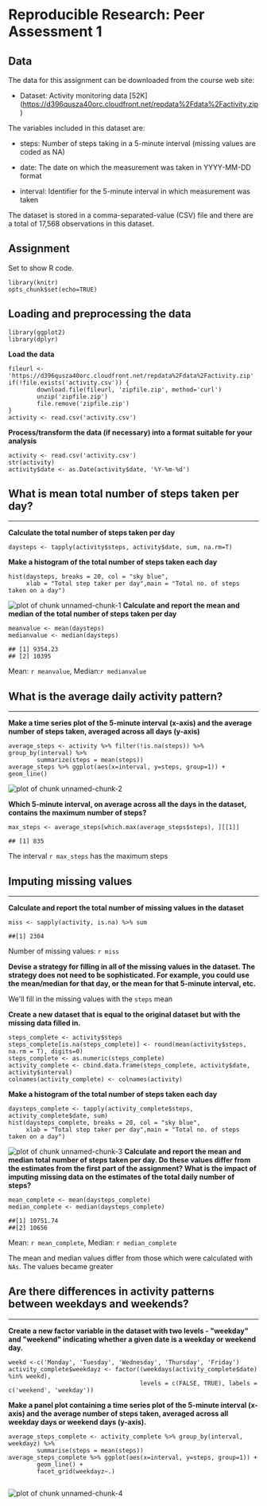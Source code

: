 # Reproducible Research: Peer Assessment 1

## Data
The data for this assignment can be downloaded from the course web site:

* Dataset: Activity monitoring data [52K] (https://d396qusza40orc.cloudfront.net/repdata%2Fdata%2Factivity.zip)

The variables included in this dataset are:

* steps: Number of steps taking in a 5-minute interval (missing values are coded as NA)

* date: The date on which the measurement was taken in YYYY-MM-DD format

* interval: Identifier for the 5-minute interval in which measurement was taken

The dataset is stored in a comma-separated-value (CSV) file and there are a total of 17,568 observations in this dataset.

## Assignment

Set to show R code.

```{r}
library(knitr)
opts_chunk$set(echo=TRUE)
```

## Loading and preprocessing the data

```{r, echo=TRUE, message=FALSE}
library(ggplot2)
library(dplyr)
```

**Load the data**
```{r, echo=TRUE}
fileurl <- 'https://d396qusza40orc.cloudfront.net/repdata%2Fdata%2Factivity.zip'
if(!file.exists('activity.csv')) {
        download.file(fileurl, 'zipfile.zip', method='curl')
        unzip('zipfile.zip')
        file.remove('zipfile.zip')
}
activity <- read.csv('activity.csv')
```

**Process/transform the data (if necessary) into a format suitable for your analysis**
```{r, echo=TRUE}
activity <- read.csv('activity.csv')
str(activity)
activity$date <- as.Date(activity$date, '%Y-%m-%d')
```


## What is mean total number of steps taken per day?
_____________________________________________________

**Calculate the total number of steps taken per day**
```{r, echo=TRUE}
daysteps <- tapply(activity$steps, activity$date, sum, na.rm=T)
```

**Make a histogram of the total number of steps taken each day**
```{r, echo=TRUE}
hist(daysteps, breaks = 20, col = "sky blue",
     xlab = "Total step taker per day",main = "Total no. of steps taken on a day")
```
![plot of chunk unnamed-chunk-1](plot1.png)
**Calculate and report the mean and median of the total number of steps taken per day**
```{r, echo=TRUE}
meanvalue <- mean(daysteps)
medianvalue <- median(daysteps)
```
```
## [1] 9354.23
## [2] 10395
```


Mean: `r meanvalue`, Median:`r medianvalue`

## What is the average daily activity pattern?
___________________

**Make a time series plot of the 5-minute interval (x-axis) and the average number of steps taken, averaged across all days (y-axis)**
```{r, echo=TRUE}
average_steps <- activity %>% filter(!is.na(steps)) %>% group_by(interval) %>% 
        summarize(steps = mean(steps))
average_steps %>% ggplot(aes(x=interval, y=steps, group=1)) + geom_line()
```
![plot of chunk unnamed-chunk-2](plot2.png)

**Which 5-minute interval, on average across all the days in the dataset, contains the maximum number of steps?**
```{r, echo=TRUE}
max_steps <- average_steps[which.max(average_steps$steps), ][[1]]
```
```
## [1] 835
```
The interval `r max_steps` has the maximum steps

## Imputing missing values
__________________________
**Calculate and report the total number of missing values in the dataset**
```{r, echo=TRUE}
miss <- sapply(activity, is.na) %>% sum
```
```
##[1] 2304
```
Number of missing values: `r miss`

**Devise a strategy for filling in all of the missing values in the dataset. The strategy does not need to be sophisticated. For example, you could use the mean/median for that day, or the mean for that 5-minute interval, etc.**

We'll fill in the missing values with the `steps` mean

**Create a new dataset that is equal to the original dataset but with the missing data filled in.**
```{r, echo=TRUE}
steps_complete <- activity$steps
steps_complete[is.na(steps_complete)] <- round(mean(activity$steps, na.rm = T), digits=0)
steps_complete <- as.numeric(steps_complete)
activity_complete <- cbind.data.frame(steps_complete, activity$date, activity$interval)
colnames(activity_complete) <- colnames(activity)
```

**Make a histogram of the total number of steps taken each day**
```{r, echo=TRUE, message=FALSE}
daysteps_complete <- tapply(activity_complete$steps, activity_complete$date, sum)
hist(daysteps_complete, breaks = 20, col = "sky blue",
     xlab = "Total step taker per day",main = "Total no. of steps taken on a day")
```
![plot of chunk unnamed-chunk-3](plot3.png)
**Calculate and report the mean and median total number of steps taken per day. Do these values differ from the estimates from the first part of the assignment? What is the impact of imputing missing data on the estimates of the total daily number of steps?**
```{r, echo=TRUE}
mean_complete <- mean(daysteps_complete)
median_complete <- median(daysteps_complete)
```
```
##[1] 10751.74
##[2] 10656
```
Mean: `r mean_complete`, Median: `r median_complete`

The mean and median values differ from those which were calculated with `NAs`. The values became greater

## Are there differences in activity patterns between weekdays and weekends?
___________________
**Create a new factor variable in the dataset with two levels - "weekday" and "weekend" indicating whether a given date is a weekday or weekend day.**
```{r, echo=TRUE}
weekd <-c('Monday', 'Tuesday', 'Wednesday', 'Thursday', 'Friday')
activity_complete$weekdayz <- factor((weekdays(activity_complete$date) %in% weekd),
                                     levels = c(FALSE, TRUE), labels = c('weekend', 'weekday'))
```
**Make a panel plot containing a time series plot of the 5-minute interval (x-axis) and the average number of steps taken, averaged across all weekday days or weekend days (y-axis).**
```{r, echo=TRUE}
average_steps_complete <- activity_complete %>% group_by(interval, weekdayz) %>%
        summarise(steps = mean(steps))
average_steps_complete %>% ggplot(aes(x=interval, y=steps, group=1)) +
        geom_line() + 
        facet_grid(weekdayz~.)
        
```
![plot of chunk unnamed-chunk-4](plot4.png)
